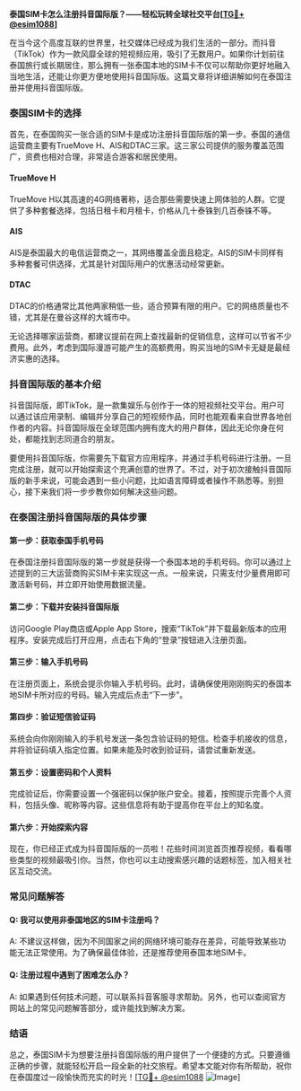 **泰国SIM卡怎么注册抖音国际版？——轻松玩转全球社交平台[[TG💪+ @esim1088](https://t.me/s/esim1088)]**

在当今这个高度互联的世界里，社交媒体已经成为我们生活的一部分。而抖音（TikTok）作为一款风靡全球的短视频应用，吸引了无数用户。如果你计划前往泰国旅行或长期居住，那么拥有一张泰国本地的SIM卡不仅可以帮助你更好地融入当地生活，还能让你更方便地使用抖音国际版。这篇文章将详细讲解如何在泰国注册并使用抖音国际版。

### 泰国SIM卡的选择

首先，在泰国购买一张合适的SIM卡是成功注册抖音国际版的第一步。泰国的通信运营商主要有TrueMove H、AIS和DTAC三家。这三家公司提供的服务覆盖范围广，资费也相对合理，非常适合游客和居民使用。

#### TrueMove H
TrueMove H以其高速的4G网络著称，适合那些需要快速上网体验的人群。它提供了多种套餐选择，包括日租卡和月租卡，价格从几十泰铢到几百泰铢不等。

#### AIS
AIS是泰国最大的电信运营商之一，其网络覆盖全面且稳定。AIS的SIM卡同样有多种套餐可供选择，尤其是针对国际用户的优惠活动经常更新。

#### DTAC
DTAC的价格通常比其他两家稍低一些，适合预算有限的用户。它的网络质量也不错，尤其是在曼谷这样的大城市中。

无论选择哪家运营商，都建议提前在网上查找最新的促销信息，这样可以节省不少费用。此外，考虑到国际漫游可能产生的高额费用，购买当地的SIM卡无疑是最经济实惠的选择。

### 抖音国际版的基本介绍

抖音国际版，即TikTok，是一款集娱乐与创作于一体的短视频社交平台。用户可以通过该应用录制、编辑并分享自己的短视频作品，同时也能观看来自世界各地创作者的内容。抖音国际版在全球范围内拥有庞大的用户群体，因此无论你身在何处，都能找到志同道合的朋友。

要使用抖音国际版，你需要先下载官方应用程序，并通过手机号码进行注册。一旦完成注册，就可以开始探索这个充满创意的世界了。不过，对于初次接触抖音国际版的新手来说，可能会遇到一些小问题，比如语言障碍或者操作不熟悉等。别担心，接下来我们将一步步教你如何解决这些问题。

### 在泰国注册抖音国际版的具体步骤

#### 第一步：获取泰国手机号码
在泰国注册抖音国际版的第一步就是获得一个泰国本地的手机号码。你可以通过上述提到的三大运营商购买SIM卡来实现这一点。一般来说，只需支付少量费用即可激活新号码，并立即开始使用数据流量。

#### 第二步：下载并安装抖音国际版
访问Google Play商店或Apple App Store，搜索“TikTok”并下载最新版本的应用程序。安装完成后打开应用，点击右下角的“登录”按钮进入注册页面。

#### 第三步：输入手机号码
在注册页面上，系统会提示你输入手机号码。此时，请确保使用刚刚购买的泰国本地SIM卡所对应的号码。输入完成后点击“下一步”。

#### 第四步：验证短信验证码
系统会向你刚刚输入的手机号发送一条包含验证码的短信。检查手机接收的信息，并将验证码填入指定位置。如果未能及时收到验证码，请尝试重新发送。

#### 第五步：设置密码和个人资料
完成验证后，你需要设置一个强密码以保护账户安全。接着，按照提示完善个人资料，包括头像、昵称等内容。这些信息将有助于提高你在平台上的知名度。

#### 第六步：开始探索内容
现在，你已经正式成为抖音国际版的一员啦！花些时间浏览首页推荐视频，看看哪些类型的视频最吸引你。当然，你也可以主动搜索感兴趣的话题标签，加入相关社区互动交流。

### 常见问题解答

#### Q: 我可以使用非泰国地区的SIM卡注册吗？
A: 不建议这样做，因为不同国家之间的网络环境可能存在差异，可能导致某些功能无法正常使用。为了确保最佳体验，还是推荐使用泰国本地SIM卡。

#### Q: 注册过程中遇到了困难怎么办？
A: 如果遇到任何技术问题，可以联系抖音客服寻求帮助。另外，也可以查阅官方网站上的常见问题解答部分，或许能找到解决方案。

### 结语

总之，泰国SIM卡为想要注册抖音国际版的用户提供了一个便捷的方式。只要遵循正确的步骤，就能轻松开启一段全新的社交旅程。希望本文能对你有所帮助，祝你在泰国度过一段愉快而充实的时光！[[TG💪+ @esim1088](https://t.me/s/esim1088) ![Image](https://i.postimg.cc/4NQfJmqS/Snipaste-2025-05-13-00-14-12.png)]